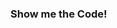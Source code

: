### Show me the Code!

<!--
**YunyiShen/YunyiShen** is a ✨ _special_ ✨ repository because its `README.md` (this file) appears on your GitHub profile.

|   Contributions   |   Language Preference   |
| ---- | ---- |
|   ![](https://github-readme-stats.vercel.app/api?username=YunyiShen&count_private=true&show_icons=true&theme=radical)   |![](https://github-readme-stats.vercel.app/api/top-langs/?username=YunyiShen&count_private=true&show_icons=true&theme=radical&layout=compact)|


Here are some ideas to get you started:

- 🔭 I’m currently working on ...
- 🌱 I’m currently learning ...
- 👯 I’m looking to collaborate on ...
- 🤔 I’m looking for help with ...
- 💬 Ask me about ...
- 📫 How to reach me: ...
- 😄 Pronouns: ...
- ⚡ Fun fact: ...
-->

